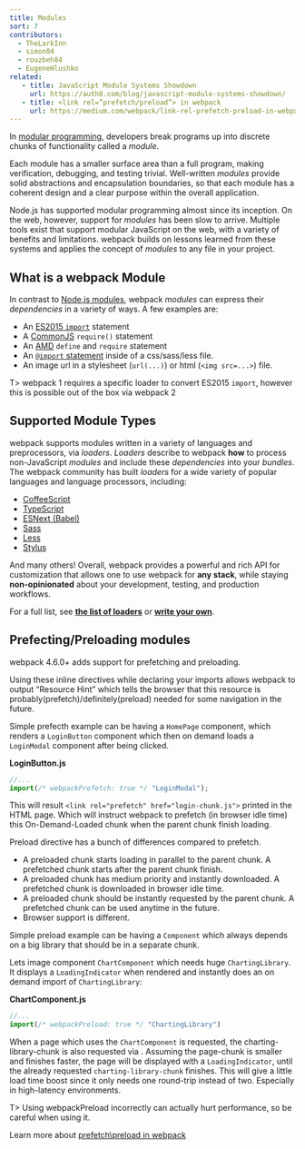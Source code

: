 ```yaml
---
title: Modules
sort: 7
contributors:
  - TheLarkInn
  - simon04
  - rouzbeh84
  - EugeneHlushko
related:
   - title: JavaScript Module Systems Showdown
     url: https://auth0.com/blog/javascript-module-systems-showdown/
   - title: <link rel=”prefetch/preload”> in webpack
     url: https://medium.com/webpack/link-rel-prefetch-preload-in-webpack-51a52358f84c
---
```


In [modular programming](https://en.wikipedia.org/wiki/Modular_programming), developers break programs up into discrete chunks of functionality called a _module_.

Each module has a smaller surface area than a full program, making verification, debugging, and testing trivial.
Well-written _modules_ provide solid abstractions and encapsulation boundaries, so that each module has a coherent design and a clear purpose within the overall application.

Node.js has supported modular programming almost since its inception.
On the web, however, support for _modules_ has been slow to arrive.
Multiple tools exist that support modular JavaScript on the web, with a variety of benefits and limitations.
webpack builds on lessons learned from these systems and applies the concept of _modules_ to any file in your project.

## What is a webpack Module

In contrast to [Node.js modules](https://nodejs.org/api/modules.html), webpack _modules_ can express their _dependencies_ in a variety of ways. A few examples are:

* An [ES2015 `import`](https://developer.mozilla.org/en-US/docs/Web/JavaScript/Reference/Statements/import) statement
* A [CommonJS](http://www.commonjs.org/specs/modules/1.0/) `require()` statement
* An [AMD](https://github.com/amdjs/amdjs-api/blob/master/AMD.md) `define` and `require` statement
* An [`@import` statement](https://developer.mozilla.org/en-US/docs/Web/CSS/@import) inside of a css/sass/less file.
* An image url in a stylesheet (`url(...)`) or html (`<img src=...>`) file.

T> webpack 1 requires a specific loader to convert ES2015 `import`, however this is possible out of the box via webpack 2

## Supported Module Types

webpack supports modules written in a variety of languages and preprocessors, via _loaders_. _Loaders_ describe to webpack **how** to process non-JavaScript _modules_ and include these _dependencies_ into your _bundles_.
The webpack community has built _loaders_ for a wide variety of popular languages and language processors, including:

* [CoffeeScript](http://coffeescript.org)
* [TypeScript](https://www.typescriptlang.org)
* [ESNext (Babel)](https://babeljs.io)
* [Sass](http://sass-lang.com)
* [Less](http://lesscss.org)
* [Stylus](http://stylus-lang.com)

And many others! Overall, webpack provides a powerful and rich API for customization that allows one to use webpack for **any stack**, while staying **non-opinionated** about your development, testing, and production workflows.

For a full list, see [**the list of loaders**](/loaders) or [**write your own**](/api/loaders).


## Prefecting/Preloading modules

webpack 4.6.0+ adds support for prefetching and preloading.

Using these inline directives while declaring your imports allows webpack to output “Resource Hint” which tells the browser that this resource is probably(prefetch)/definitely(preload) needed for some navigation in the future.

Simple prefecth example can be having a `HomePage` component, which renders a `LoginButton` component which then on demand loads a `LoginModal` component after being clicked.

__LoginButton.js__

```js
//...
import(/* webpackPrefetch: true */ "LoginModal");

```


This will result `<link rel="prefetch" href="login-chunk.js">` printed in the HTML page. Which will instruct webpack to prefetch (in browser idle time) this On-Demand-Loaded chunk when the parent chunk finish loading.

Preload directive has a bunch of differences compared to prefetch.

- A preloaded chunk starts loading in parallel to the parent chunk. A prefetched chunk starts after the parent chunk finish.
- A preloaded chunk has medium priority and instantly downloaded. A prefetched chunk is downloaded in browser idle time.
- A preloaded chunk should be instantly requested by the parent chunk. A prefetched chunk can be used anytime in the future.
- Browser support is different.

Simple preload example can be having a `Component` which always depends on a big library that should be in a separate chunk.

Lets image component `ChartComponent` which needs huge `ChartingLibrary`. It displays a `LoadingIndicator` when rendered and instantly does an on demand import of `ChartingLibrary`:

__ChartComponent.js__

```js
//...
import(/* webpackPreload: true */ "ChartingLibrary")
```


When a page which uses the `ChartComponent` is requested, the charting-library-chunk is also requested via <link rel="preload">. Assuming the page-chunk is smaller and finishes faster, the page will be displayed with a `LoadingIndicator`, until the already requested `charting-library-chunk` finishes. This will give a little load time boost since it only needs one round-trip instead of two. Especially in high-latency environments.

T> Using webpackPreload incorrectly can actually hurt performance, so be careful when using it.

Learn more about [prefetch\preload in webpack](https://medium.com/webpack/link-rel-prefetch-preload-in-webpack-51a52358f84c)
